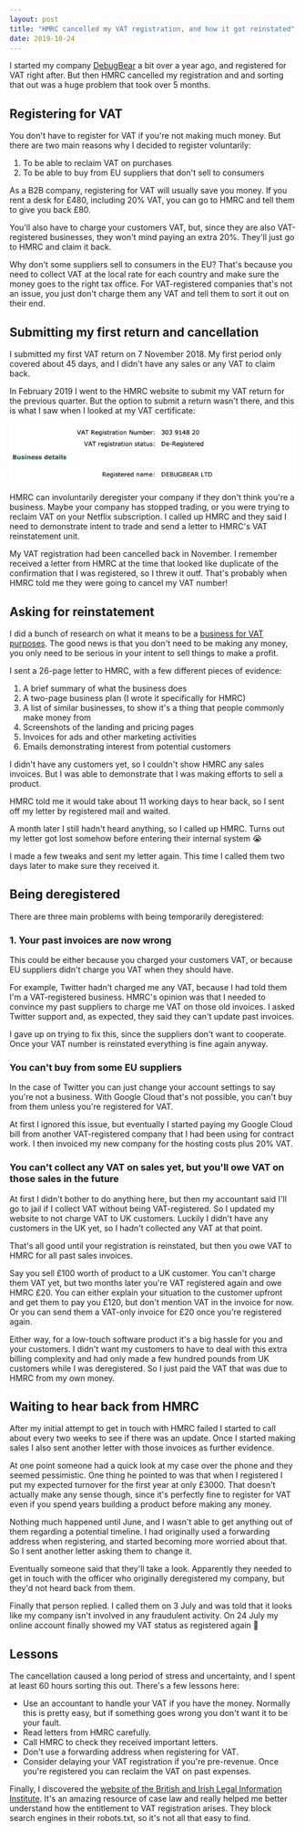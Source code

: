 ```yaml
---
layout: post
title: "HMRC cancelled my VAT registration, and how it got reinstated"
date: 2019-10-24
---
```


I started my company [DebugBear](https://www.debugbear.com/) a bit over a year ago, and registered for VAT right after. But then HMRC cancelled my registration and and sorting that out was a huge problem that took over 5 months.

## Registering for VAT

You don't have to register for VAT if you're not making much money. But there are two main reasons why I decided to register voluntarily:

1. To be able to reclaim VAT on purchases
2. To be able to buy from EU suppliers that don't sell to consumers

As a B2B company, registering for VAT will usually save you money. If you rent a desk for £480, including 20% VAT, you can go to HMRC and tell them to give you back £80.

You'll also have to charge your customers VAT, but, since they are also VAT-registered businesses, they won't mind paying an extra 20%. They'll just go to HMRC and claim it back.

Why don't some suppliers sell to consumers in the EU? That's because you need to collect VAT at the local rate for each country and make sure the money goes to the right tax office. For VAT-registered companies that's not an issue, you just don't charge them any VAT and tell them to sort it out on their end.

## Submitting my first return and cancellation

I submitted my first VAT return on 7 November 2018. My first period only covered about 45 days, and I didn't have any sales or any VAT to claim back.

In February 2019 I went to the HMRC website to submit my VAT return for the previous quarter. But the option to submit a return wasn't there, and this is what I saw when I looked at my VAT certificate:

![HMRC online saying my company's VAT status is deregistered](/img/blog/vat/deregistered.png)

HMRC can involuntarily deregister your company if they don't think you're a business. Maybe your company has stopped trading, or you were trying to reclaim VAT on your Netflix subscription. I called up HMRC and they said I need to demonstrate intent to trade and send a letter to HMRC's VAT reinstatement unit.

My VAT registration had been cancelled back in November. I remember received a letter from HMRC at the time that looked like duplicate of the confirmation that I was registered, so I threw it outf. That's probably when HMRC told me they were going to cancel my VAT number!

## Asking for reinstatement

I did a bunch of research on what it means to be a [business for VAT purposes](https://www.gov.uk/hmrc-internal-manuals/vat-business-non-business/vbnb22000). The good news is that you don't need to be making any money, you only need to be serious in your intent to sell things to make a profit.

I sent a 26-page letter to HMRC, with a few different pieces of evidence:

1. A brief summary of what the business does
2. A two-page business plan (I wrote it specifically for HMRC)
3. A list of similar businesses, to show it's a thing that people commonly make money from
4. Screenshots of the landing and pricing pages
5. Invoices for ads and other marketing activities
6. Emails demonstrating interest from potential customers

I didn't have any customers yet, so I couldn't show HMRC any sales invoices. But I was able to demonstrate that I was making efforts to sell a product.

HMRC told me it would take about 11 working days to hear back, so I sent off my letter by registered mail and waited.

A month later I still hadn't heard anything, so I called up HMRC. Turns out my letter got lost somehow before entering their internal system 😭

I made a few tweaks and sent my letter again. This time I called them two days later to make sure they received it.

## Being deregistered

There are three main problems with being temporarily deregistered: 

### 1. Your past invoices are now wrong

This could be either because you charged your customers VAT, or because EU suppliers didn't charge you VAT when they should have.

For example, Twitter hadn't charged me any VAT, because I had told them I'm a VAT-registered business. HMRC's opinion was that I needed to convince my past suppliers to charge me VAT on those old invoices. I asked Twitter support and, as expected, they said they can't update past invoices.

I gave up on trying to fix this, since the suppliers don't want to cooperate. Once your VAT number is reinstated everything is fine again anyway.

### You can't buy from some EU suppliers  

In the case of Twitter you can just change your account settings to say you're not a business. With Google Cloud that's not possible, you can't buy from them unless you're registered for VAT.

At first I ignored this issue, but eventually I started paying my Google Cloud bill from another VAT-registered company that I had been using for contract work. I then invoiced my new company for the hosting costs plus 20% VAT.

### You can't collect any VAT on sales yet, but you'll owe VAT on those sales in the future

At first I didn't bother to do anything here, but then my accountant said I'll go to jail if I collect VAT without being VAT-registered. So I updated my website to not charge VAT to UK customers. Luckily I didn't have any customers in the UK yet, so I hadn't collected any VAT at that point.

That's all good until your registration is reinstated, but then you owe VAT to HMRC for all past sales invoices.

Say you sell £100 worth of product to a UK customer. You can't charge them VAT yet, but two months later you're VAT registered again and owe HMRC £20. You can either explain your situation to the customer upfront and get them to pay you £120, but don't mention VAT in the invoice for now. Or you can send them a VAT-only invoice for £20 once you're registered again.

Either way, for a low-touch software product it's a big hassle for you and your customers. I didn't want my customers to have to deal with this extra billing complexity and had only made a few hundred pounds from UK customers while I was deregistered. So I just paid the VAT that was due to HMRC from my own money.

## Waiting to hear back from HMRC

After my initial attempt to get in touch with HMRC failed I started to call about every two weeks to see if there was an update. Once I started making sales I also sent another letter with those invoices as further evidence.

At one point someone had a quick look at my case over the phone and they seemed pessimistic. One thing he pointed to was that when I registered I put my expected turnover for the first year at only £3000. That doesn't actually make any sense though, since it's perfectly fine to register for VAT even if you spend years building a product before making any money.

Nothing much happened until June, and I wasn't able to get anything out of them regarding a potential timeline. I had originally used a forwarding address when registering, and started becoming more worried about that. So I sent another letter asking them to change it.

Eventually someone said that they'll take a look. Apparently they needed to get in touch with the officer who originally deregistered my company, but they'd not heard back from them.

Finally that person replied. I called them on 3 July and was told that it looks like my company isn't involved in any fraudulent activity. On 24 July my online account finally showed my VAT status as registered again 🎉

## Lessons

The cancellation caused a long period of stress and uncertainty, and I spent at least 60 hours sorting this out. There's a few lessons here:

- Use an accountant to handle your VAT if you have the money. Normally this is pretty easy, but if something goes wrong you don't want it to be your fault.
- Read letters from HMRC carefully.
- Call HMRC to check they received important letters.
- Don't use a forwarding address when registering for VAT.
- Consider delaying your VAT registration if you're pre-revenue. Once you're registered you can reclaim the VAT on past expenses.

Finally, I discovered the [website of the British and Irish Legal Information Institute](https://www.bailii.org/). It's an amazing resource of case law and really helped me better understand how the entitlement to VAT registration arises. They block search engines in their robots.txt, so it's not all that easy to find.